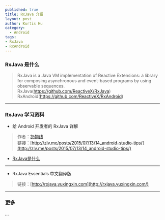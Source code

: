 ```yaml
--- 
published: true
title: RxJava 介绍
layout: post
author: Kurtis Hu
category: 
  - Android
tags: 
- RxJava
- RxAndroid
---
```


###  RxJava 是什么
> RxJava is a Java VM implementation of Reactive Extensions: a library for composing asynchronous and event-based programs by using observable sequences.  
> RxJava(https://github.com/ReactiveX/RxJava)  
> RxAndroid(https://github.com/ReactiveX/RxAndroid)  

---

###  RxJava 学习资料

* 给 Android 开发者的 RxJava 详解  

> 作者：[扔物线](https://github.com/rengwuxian)   
> 链接：[http://zlv.me/posts/2015/07/13/14_android-studio-tips/](http://zlv.me/posts/2015/07/13/14_android-studio-tips/)    

* [RxJava是什么](http://mp.weixin.qq.com/s?__biz=MzI4MzE2MTQ5Mw==&mid=402031617&idx=1&sn=edef837b660f00f58e6137862b2147ba#rd)
---

* RxJava Essentials 中文翻译版  

> 链接：[http://rxjava.yuxingxin.com](http://rxjava.yuxingxin.com/)   

---

###  更多   
...

<br/>
